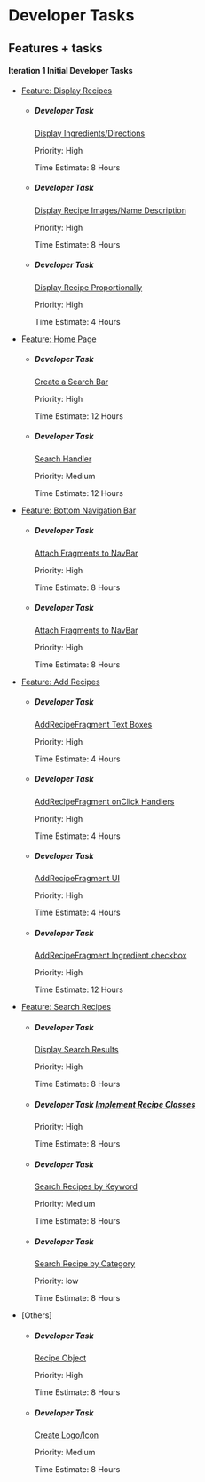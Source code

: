 **Developer Tasks**
==============

Features + tasks
--------

#### Iteration 1 Initial Developer Tasks

*  [Feature: Display Recipes](https://code.cs.umanitoba.ca/comp3350-winter2020/pocketchef-5/issues/10)
    *   ##### Developer Task 
        [Display Ingredients/Directions](https://code.cs.umanitoba.ca/comp3350-winter2020/pocketchef-5/issues/30)
        
        Priority: High

        Time Estimate: 8 Hours
    
	*   ##### Developer Task 
        [Display Recipe Images/Name Description](https://code.cs.umanitoba.ca/comp3350-winter2020/pocketchef-5/issues/31)

        Priority: High

        Time Estimate: 8 Hours
	
	*   ##### Developer Task 
        [Display Recipe Proportionally](https://code.cs.umanitoba.ca/comp3350-winter2020/pocketchef-5/issues/32)
      
        Priority: High

        Time Estimate: 4 Hours
*  [Feature: Home Page](https://code.cs.umanitoba.ca/comp3350-winter2020/pocketchef-5/issues/19)
    *   ##### Developer Task 
        [Create a Search Bar](https://code.cs.umanitoba.ca/comp3350-winter2020/pocketchef-5/issues/22)
    
        Priority: High
        
        Time Estimate: 12 Hours
	
	*   ##### Developer Task 
        [Search Handler](https://code.cs.umanitoba.ca/comp3350-winter2020/pocketchef-5/issues/29)
        
        Priority: Medium
        
        Time Estimate: 12 Hours
*  [Feature: Bottom Navigation Bar](https://code.cs.umanitoba.ca/comp3350-winter2020/pocketchef-5/issues/11)
    *   #####  Developer Task 
        [Attach Fragments to NavBar](https://code.cs.umanitoba.ca/comp3350-winter2020/pocketchef-5/issues/21)
        
        Priority: High
        
        Time Estimate: 8 Hours
	
	*   ##### Developer Task 
        [Attach Fragments to NavBar](https://code.cs.umanitoba.ca/comp3350-winter2020/pocketchef-5/issues/21)
        
        Priority: High
    
        Time Estimate: 8 Hours
*  [Feature: Add Recipes](https://code.cs.umanitoba.ca/comp3350-winter2020/pocketchef-5/issues/2)
    *   ##### Developer Task 
        [AddRecipeFragment Text Boxes](https://code.cs.umanitoba.ca/comp3350-winter2020/pocketchef-5/issues/24)
    
        Priority: High
    
        Time Estimate: 4 Hours
	
	*   ##### Developer Task 
        [AddRecipeFragment onClick Handlers](https://code.cs.umanitoba.ca/comp3350-winter2020/pocketchef-5/issues/25)
    
        Priority: High
    
        Time Estimate: 4 Hours
	
	*   ##### Developer Task 
        [AddRecipeFragment UI](https://code.cs.umanitoba.ca/comp3350-winter2020/pocketchef-5/issues/26)
    
        Priority: High
    
        Time Estimate: 4 Hours
	
	*   ##### Developer Task 
        [AddRecipeFragment Ingredient checkbox](https://code.cs.umanitoba.ca/comp3350-winter2020/pocketchef-5/issues/27)
    
        Priority: High
    
        Time Estimate: 12 Hours
*  [Feature: Search Recipes](https://code.cs.umanitoba.ca/comp3350-winter2020/pocketchef-5/issues/1)	
	*   ##### Developer Task 
        [Display Search Results](https://code.cs.umanitoba.ca/comp3350-winter2020/pocketchef-5/issues/33)
    
        Priority: High
    
        Time Estimate: 8 Hours
	
	*   ##### Developer Task [Implement Recipe Classes](https://code.cs.umanitoba.ca/comp3350-winter2020/pocketchef-5/issues/34)
    
        Priority: High
    
        Time Estimate: 8 Hours
	
	*   ##### Developer Task 
        [Search Recipes by Keyword](https://code.cs.umanitoba.ca/comp3350-winter2020/pocketchef-5/issues/35)
    
        Priority: Medium
    
        Time Estimate: 8 Hours
	
	*   ##### Developer Task 
        [Search Recipe by Category](https://code.cs.umanitoba.ca/comp3350-winter2020/pocketchef-5/issues/36)
    
        Priority: low
    
        Time Estimate: 8 Hours
*  [Others]
    *   ##### Developer Task 
        [Recipe Object](https://code.cs.umanitoba.ca/comp3350-winter2020/pocketchef-5/issues/23)
    
        Priority: High
    
        Time Estimate: 8 Hours
	
	*   ##### Developer Task 
        [Create Logo/Icon](https://code.cs.umanitoba.ca/comp3350-winter2020/pocketchef-5/issues/20)
    
        Priority: Medium
    
        Time Estimate: 8 Hours